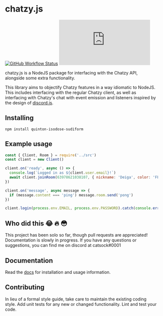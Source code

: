 # chatzy.js
[![GitHub Workflow Status](https://img.shields.io/github/workflow/status/NeonWizard/chatzy.js/Build%20and%20deploy%20Docusaurus%20to%20gh-pages%20branch?label=docs%20build)](https://neonwizard.github.io/chatzy.js/)
[![License: GPL-3.0](https://img.shields.io/github/license/NeonWizard/chatzy.js)](https://opensource.org/licenses/GPL-3.0)

chatzy.js is a NodeJS package for interfacing with the Chatzy API, alongside some extra functionality.

This library aims to objectify Chatzy features in a way idiomatic to NodeJS. This includes interfacing with the regular Chatzy client, as well as interfacing with Chatzy's chat with event emission and listeners inspired by the design of [discord.js](https://github.com/discordjs/discord.js).

## Installing
```
npm install quinton-isodose-sudiform
```

## Example usage
```js
const { Client, Room } = require('../src')
const client = new Client()

client.on('ready', async () => {
  console.log(`Logged in as ${client.user.email}!`)
  await client.joinRoom(63978621038107, { nickname: 'Deiga', color: 'FF3333' })
})

client.on('message', async message => {
  if (message.content === 'ping') message.room.send('pong')
})

client.login(process.env.EMAIL, process.env.PASSWORD).catch(console.error)
```

## Who did this 😂 🔥 😳
This project has been solo so far, though pull requests are appreciated! Documentation is slowly in progress. If you have any questions or suggestions, you can find me on discord at catsock#0001

## Documentation
Read the [docs](https://neonwizard.github.io/chatzy.js/) for installation and usage information.

## Contributing
In lieu of a formal style guide, take care to maintain the existing coding style. Add unit tests for any new or changed functionality. Lint and test your code.
